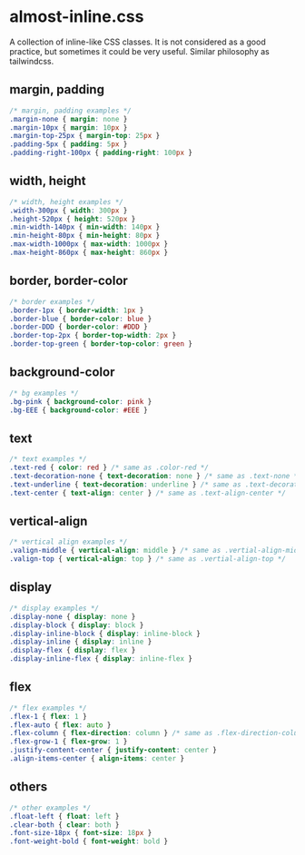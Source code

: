 # almost-inline.css

A collection of inline-like CSS classes. It is not considered as a good practice, but sometimes it could be very useful. Similar philosophy as tailwindcss.

## margin, padding
```css
/* margin, padding examples */
.margin-none { margin: none }
.margin-10px { margin: 10px }
.margin-top-25px { margin-top: 25px }
.padding-5px { padding: 5px }
.padding-right-100px { padding-right: 100px }
```

## width, height
```css
/* width, height examples */
.width-300px { width: 300px }
.height-520px { height: 520px }
.min-width-140px { min-width: 140px }
.min-height-80px { min-height: 80px }
.max-width-1000px { max-width: 1000px }
.max-height-860px { max-height: 860px }
```

## border, border-color
```css
/* border examples */
.border-1px { border-width: 1px }
.border-blue { border-color: blue }
.border-DDD { border-color: #DDD }
.border-top-2px { border-top-width: 2px }
.border-top-green { border-top-color: green }
```

## background-color
```css
/* bg examples */
.bg-pink { background-color: pink }
.bg-EEE { background-color: #EEE }
```

## text
```css
/* text examples */
.text-red { color: red } /* same as .color-red */
.text-decoration-none { text-decoration: none } /* same as .text-none */
.text-underline { text-decoration: underline } /* same as .text-decoration-underline */
.text-center { text-align: center } /* same as .text-align-center */
```

## vertical-align
```css
/* vertical align examples */
.valign-middle { vertical-align: middle } /* same as .vertial-align-middle */
.valign-top { vertical-align: top } /* same as .vertial-align-top */
```

## display
```css
/* display examples */
.display-none { display: none }
.display-block { display: block }
.display-inline-block { display: inline-block }
.display-inline { display: inline }
.display-flex { display: flex }
.display-inline-flex { display: inline-flex }
```

## flex
```css
/* flex examples */
.flex-1 { flex: 1 }
.flex-auto { flex: auto }
.flex-column { flex-direction: column } /* same as .flex-direction-column */
.flex-grow-1 { flex-grow: 1 }
.justify-content-center { justify-content: center }
.align-items-center { align-items: center }
```

## others
```css
/* other examples */
.float-left { float: left }
.clear-both { clear: both }
.font-size-18px { font-size: 18px }
.font-weight-bold { font-weight: bold }
```
